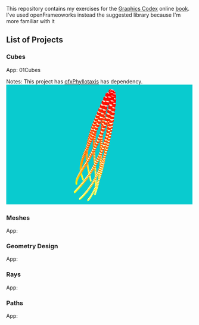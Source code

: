 This repository contains my exercises for the [Graphics Codex](http://graphicscodex.com/projects/projects/) online [book](http://graphicscodex.com/).
I've used openFrameoworks instead the suggested library because I'm more familiar with it

## List of Projects

### Cubes

App: 01Cubes

Notes: This project has [ofxPhyllotaxis](https://github.com/edap/ofxPhyllotaxis) has dependency.
![cubes](img/cubes.png)

### Meshes

App:

### Geometry Design

App:

### Rays

App:

### Paths

App:

